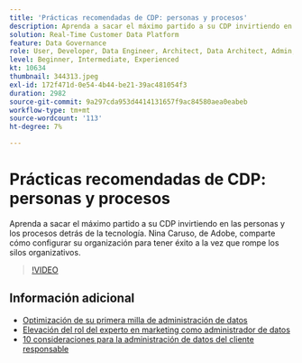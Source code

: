 ```yaml
---
title: 'Prácticas recomendadas de CDP: personas y procesos'
description: Aprenda a sacar el máximo partido a su CDP invirtiendo en las personas y los procesos detrás de la tecnología. Nina Caruso, de Adobe, comparte cómo configurar su organización ... (las descripciones deben tener entre 60 y 160 caracteres).
solution: Real-Time Customer Data Platform
feature: Data Governance
role: User, Developer, Data Engineer, Architect, Data Architect, Admin, Leader
level: Beginner, Intermediate, Experienced
kt: 10634
thumbnail: 344313.jpeg
exl-id: 172f471d-0e54-4b44-be21-39ac481054f3
duration: 2982
source-git-commit: 9a297cda953d4414131657f9ac84580aea0eabeb
workflow-type: tm+mt
source-wordcount: '113'
ht-degree: 7%

---
```


# Prácticas recomendadas de CDP: personas y procesos

Aprenda a sacar el máximo partido a su CDP invirtiendo en las personas y los procesos detrás de la tecnología. Nina Caruso, de Adobe, comparte cómo configurar su organización para tener éxito a la vez que rompe los silos organizativos.

>[!VIDEO](https://video.tv.adobe.com/v/344313/?quality=12&learn=on)

## Información adicional

* [Optimización de su primera milla de administración de datos](first-mile.md)
* [Elevación del rol del experto en marketing como administrador de datos](https://experienceleague.adobe.com/docs/platform-learn/tutorials/privacy/elevating-the-marketers-role-as-a-data-steward.html)
* [10 consideraciones para la administración de datos del cliente responsable](https://experienceleague.adobe.com/docs/platform-learn/tutorials/privacy/ten-considerations-for-responsible-customer-data-management.html)
